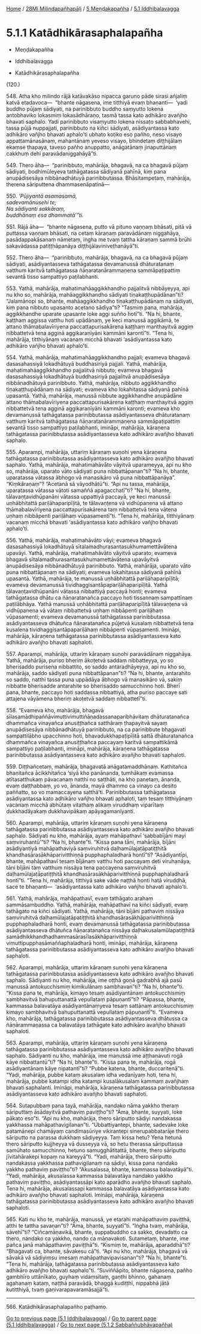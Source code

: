 
[Home](/) / [28Mi Milindapañhapāḷi](../...md) / [5 Meṇḍakapañha](...md) / [5.1 Iddhibalavagga](../28Mi/5/5.1.md)

# 5.1.1 Katādhikārasaphalapañha

* Meṇḍakapañha

* Iddhibalavagga

* Katādhikārasaphalapañha

(120.)

548\. Atha kho milindo rājā katāvakāso nipacca garuno pāde sirasi añjaliṃ katvā etadavoca—  “bhante nāgasena, ime titthiyā evaṃ bhaṇanti—  ‘yadi buddho pūjaṃ sādiyati, na parinibbuto buddho saṃyutto lokena antobhaviko lokasmiṃ lokasādhāraṇo, tasmā tassa kato adhikāro avañjho bhavati saphalo. Yadi parinibbuto visaṃyutto lokena nissaṭo sabbabhavehi, tassa pūjā nuppajjati, parinibbuto na kiñci sādiyati, asādiyantassa kato adhikāro vañjho bhavati aphalo’ti ubhato koṭiko eso pañho, neso visayo appattamānasānaṃ, mahantānaṃ yeveso visayo, bhindetaṃ diṭṭhijālaṃ ekaṃse ṭhapaya, taveso pañho anuppatto, anāgatānaṃ jinaputtānaṃ cakkhuṃ dehi paravādaniggahāyā”ti.

549\. Thero āha—  “parinibbuto, mahārāja, bhagavā, na ca bhagavā pūjaṃ sādiyati, bodhimūleyeva tathāgatassa sādiyanā pahīnā, kiṃ pana anupādisesāya nibbānadhātuyā parinibbutassa. Bhāsitampetaṃ, mahārāja, therena sāriputtena dhammasenāpatinā—

550\. _‘Pūjiyantā asamasamā,_  
_sadevamānusehi te;_  
_Na sādiyanti sakkāraṃ,_  
_buddhānaṃ esa dhammatā’”ti._  


551\. Rājā āha—  “bhante nāgasena, putto vā pituno vaṇṇaṃ bhāsati, pitā vā puttassa vaṇṇaṃ bhāsati, na cetaṃ kāraṇaṃ paravādānaṃ niggahāya, pasādappakāsanaṃ nāmetaṃ, iṅgha me tvaṃ tattha kāraṇaṃ sammā brūhi sakavādassa patiṭṭhāpanāya diṭṭhijālaviniveṭhanāyā”ti.

552\. Thero āha—  “parinibbuto, mahārāja, bhagavā, na ca bhagavā pūjaṃ sādiyati, asādiyantasseva tathāgatassa devamanussā dhāturatanaṃ vatthuṃ karitvā tathāgatassa ñāṇaratanārammaṇena sammāpaṭipattiṃ sevantā tisso sampattiyo paṭilabhanti.

553\. Yathā, mahārāja, mahatimahāaggikkhandho pajjalitvā nibbāyeyya, api nu kho so, mahārāja, mahāaggikkhandho sādiyati tiṇakaṭṭhupādānan”ti? “Jalamānopi so, bhante, mahāaggikkhandho tiṇakaṭṭhupādānaṃ na sādiyati, kiṃ pana nibbuto upasanto acetano sādiya”ti? “Tasmiṃ pana, mahārāja, aggikkhandhe uparate upasante loke aggi suñño hotī”ti. “Na hi, bhante, kaṭṭhaṃ aggissa vatthu hoti upādānaṃ, ye keci manussā aggikāmā, te attano thāmabalavīriyena paccattapurisakārena kaṭṭhaṃ manthayitvā aggiṃ nibbattetvā tena agginā aggikaraṇīyāni kammāni karontī”ti. “Tena hi, mahārāja, titthiyānaṃ vacanaṃ micchā bhavati ‘asādiyantassa kato adhikāro vañjho bhavati aphalo’ti.

554\. Yathā, mahārāja, mahatimahāaggikkhandho pajjali; evameva bhagavā dasasahassiyā lokadhātuyā buddhasiriyā pajjali. Yathā, mahārāja, mahatimahāaggikkhandho pajjalitvā nibbuto; evameva bhagavā dasasahassiyā lokadhātuyā buddhasiriyā pajjalitvā anupādisesāya nibbānadhātuyā parinibbuto. Yathā, mahārāja, nibbuto aggikkhandho tiṇakaṭṭhupādānaṃ na sādiyati; evameva kho lokahitassa sādiyanā pahīnā upasantā. Yathā, mahārāja, manussā nibbute aggikkhandhe anupādāne attano thāmabalavīriyena paccattapurisakārena kaṭṭhaṃ manthayitvā aggiṃ nibbattetvā tena agginā aggikaraṇīyāni kammāni karonti; evameva kho devamanussā tathāgatassa parinibbutassa asādiyantasseva dhāturatanaṃ vatthuṃ karitvā tathāgatassa ñāṇaratanārammaṇena sammāpaṭipattiṃ sevantā tisso sampattiyo paṭilabhanti, imināpi, mahārāja, kāraṇena tathāgatassa parinibbutassa asādiyantasseva kato adhikāro avañjho bhavati saphalo.

555\. Aparampi, mahārāja, uttariṃ kāraṇaṃ suṇohi yena kāraṇena tathāgatassa parinibbutassa asādiyantasseva kato adhikāro avañjho bhavati saphalo. Yathā, mahārāja, mahatimahāvāto vāyitvā uparameyya, api nu kho so, mahārāja, uparato vāto sādiyati puna nibbattāpanan”ti? “Na hi, bhante, uparatassa vātassa ābhogo vā manasikāro vā puna nibbattāpanāya”. “Kiṃkāraṇaṃ”? “Acetanā sā vāyodhātū”ti. “Api nu tassa, mahārāja, uparatassa vātassa vātoti samaññā apagacchatī”ti? “Na hi, bhante, tālavaṇṭavidhūpanāni vātassa uppattiyā paccayā, ye keci manussā uṇhābhitattā pariḷāhaparipīḷitā, te tālavaṇṭena vā vidhūpanena vā attano thāmabalavīriyena paccattapurisakārena taṃ nibbattetvā tena vātena uṇhaṃ nibbāpenti pariḷāhaṃ vūpasamentī”ti. “Tena hi, mahārāja, titthiyānaṃ vacanaṃ micchā bhavati ‘asādiyantassa kato adhikāro vañjho bhavati aphalo’ti.

556\. Yathā, mahārāja, mahatimahāvāto vāyi; evameva bhagavā dasasahassiyā lokadhātuyā sītalamadhurasantasukhumamettāvātena upavāyi. Yathā, mahārāja, mahatimahāvāto vāyitvā uparato; evameva bhagavā sītalamadhurasantasukhumamettāvātena upavāyitvā anupādisesāya nibbānadhātuyā parinibbuto. Yathā, mahārāja, uparato vāto puna nibbattāpanaṃ na sādiyati; evameva lokahitassa sādiyanā pahīnā upasantā. Yathā, mahārāja, te manussā uṇhābhitattā pariḷāhaparipīḷitā; evameva devamanussā tividhaggisantāpapariḷāhaparipīḷitā. Yathā tālavaṇṭavidhūpanāni vātassa nibbattiyā paccayā honti; evameva tathāgatassa dhātu ca ñāṇaratanañca paccayo hoti tissannaṃ sampattīnaṃ paṭilābhāya. Yathā manussā uṇhābhitattā pariḷāhaparipīḷitā tālavaṇṭena vā vidhūpanena vā vātaṃ nibbattetvā uṇhaṃ nibbāpenti pariḷāhaṃ vūpasamenti; evameva devamanussā tathāgatassa parinibbutassa asādiyantasseva dhātuñca ñāṇaratanañca pūjetvā kusalaṃ nibbattetvā tena kusalena tividhaggisantāpapariḷāhaṃ nibbāpenti vūpasamenti. Imināpi, mahārāja, kāraṇena tathāgatassa parinibbutassa asādiyantasseva kato adhikāro avañjho bhavati saphaloti.

557\. Aparampi, mahārāja, uttariṃ kāraṇaṃ suṇohi paravādānaṃ niggahāya. Yathā, mahārāja, puriso bheriṃ ākoṭetvā saddaṃ nibbatteyya, yo so bherisaddo purisena nibbattito, so saddo antaradhāyeyya, api nu kho so, mahārāja, saddo sādiyati puna nibbattāpanan”ti? “Na hi, bhante, antarahito so saddo, natthi tassa puna uppādāya ābhogo vā manasikāro vā, sakiṃ nibbatte bherisadde antarahite so bherisaddo samucchinno hoti. Bherī pana, bhante, paccayo hoti saddassa nibbattiyā, atha puriso paccaye sati attajena vāyāmena bheriṃ akoṭetvā saddaṃ nibbattetī”ti.

558\. “Evameva kho, mahārāja, bhagavā sīlasamādhipaññāvimuttivimuttiñāṇadassanaparibhāvitaṃ dhāturatanañca dhammañca vinayañca anusiṭṭhañca satthāraṃ ṭhapayitvā sayaṃ anupādisesāya nibbānadhātuyā parinibbuto, na ca parinibbute bhagavati sampattilābho upacchinno hoti, bhavadukkhapaṭipīḷitā sattā dhāturatanañca dhammañca vinayañca anusiṭṭhañca paccayaṃ karitvā sampattikāmā sampattiyo paṭilabhanti, imināpi, mahārāja, kāraṇena tathāgatassa parinibbutassa asādiyantasseva kato adhikāro avañjho bhavati saphaloti.

559\. Diṭṭhañcetaṃ, mahārāja, bhagavatā anāgatamaddhānaṃ. Kathitañca bhaṇitañca ācikkhitañca ‘siyā kho panānanda, tumhākaṃ evamassa atītasatthukaṃ pāvacanaṃ natthi no satthāti, na kho panetaṃ, ānanda, evaṃ daṭṭhabbaṃ, yo vo, ānanda, mayā dhammo ca vinayo ca desito paññatto, so vo mamaccayena satthā’ti. Parinibbutassa tathāgatassa asādiyantassa kato adhikāro vañjho bhavati aphaloti, taṃ tesaṃ titthiyānaṃ vacanaṃ micchā abhūtaṃ vitathaṃ alikaṃ viruddhaṃ viparītaṃ dukkhadāyakaṃ dukkhavipākaṃ apāyagamanīyanti.

560\. Aparampi, mahārāja, uttariṃ kāraṇaṃ suṇohi yena kāraṇena tathāgatassa parinibbutassa asādiyantasseva kato adhikāro avañjho bhavati saphalo. Sādiyati nu kho, mahārāja, ayaṃ mahāpathavī ‘sabbabījāni mayi saṃviruhantū’”ti? “Na hi, bhante”ti. “Kissa pana tāni, mahārāja, bījāni asādiyantiyā mahāpathaviyā saṃviruhitvā daḷhamūlajaṭāpatiṭṭhitā khandhasārasākhāparivitthiṇṇā pupphaphaladharā hontī”ti? “Asādiyantīpi, bhante, mahāpathavī tesaṃ bījānaṃ vatthu hoti paccayaṃ deti viruhanāya, tāni bījāni taṃ vatthuṃ nissāya tena paccayena saṃviruhitvā daḷhamūlajaṭāpatiṭṭhitā khandhasārasākhāparivitthiṇṇā pupphaphaladharā hontī”ti. “Tena hi, mahārāja, titthiyā sake vāde naṭṭhā honti hatā viruddhā, sace te bhaṇanti—  ‘asādiyantassa kato adhikāro vañjho bhavati aphalo’ti.

561\. Yathā, mahārāja, mahāpathavī, evaṃ tathāgato arahaṃ sammāsambuddho. Yathā, mahārāja, mahāpathavī na kiñci sādiyati, evaṃ tathāgato na kiñci sādiyati. Yathā, mahārāja, tāni bījāni pathaviṃ nissāya saṃviruhitvā daḷhamūlajaṭāpatiṭṭhitā khandhasārasākhāparivitthiṇṇā pupphaphaladharā honti, evaṃ devamanussā tathāgatassa parinibbutassa asādiyantasseva dhātuñca ñāṇaratanañca nissāya daḷhakusalamūlapatiṭṭhitā samādhikkhandhadhammasārasīlasākhāparivitthiṇṇā vimuttipupphasāmaññaphaladharā honti, imināpi, mahārāja, kāraṇena tathāgatassa parinibbutassa asādiyantasseva kato adhikāro avañjho bhavati saphaloti.

562\. Aparampi, mahārāja, uttariṃ kāraṇaṃ suṇohi yena kāraṇena tathāgatassa parinibbutassa asādiyantasseva kato adhikāro avañjho bhavati saphalo. Sādiyanti nu kho, mahārāja, ime oṭṭhā goṇā gadrabhā ajā pasū manussā antokucchismiṃ kimikulānaṃ sambhavan”ti? “Na hi, bhante”ti. “Kissa pana te, mahārāja, kimayo tesaṃ asādiyantānaṃ antokucchismiṃ sambhavitvā bahuputtanattā vepullataṃ pāpuṇantī”ti? “Pāpassa, bhante, kammassa balavatāya asādiyantānaṃyeva tesaṃ sattānaṃ antokucchismiṃ kimayo sambhavitvā bahuputtanattā vepullataṃ pāpuṇantī”ti. “Evameva kho, mahārāja, tathāgatassa parinibbutassa asādiyantasseva dhātussa ca ñāṇārammaṇassa ca balavatāya tathāgate kato adhikāro avañjho bhavati saphaloti.

563\. Aparampi, mahārāja, uttariṃ kāraṇaṃ suṇohi yena kāraṇena tathāgatassa parinibbutassa asādiyantasseva kato adhikāro avañjho bhavati saphalo. Sādiyanti nu kho, mahārāja, ime manussā ime aṭṭhanavuti rogā kāye nibbattantū”ti? “Na hi, bhante”ti. “Kissa pana te, mahārāja, rogā asādiyantānaṃ kāye nipatantī”ti? “Pubbe katena, bhante, duccaritenā”ti. “Yadi, mahārāja, pubbe kataṃ akusalaṃ idha vedanīyaṃ hoti, tena hi, mahārāja, pubbe katampi idha katampi kusalākusalaṃ kammaṃ avañjhaṃ bhavati saphalanti. Imināpi, mahārāja, kāraṇena tathāgatassa parinibbutassa asādiyantasseva kato adhikāro avañjho bhavati saphaloti.

564\. Sutapubbaṃ pana tayā, mahārāja, nandako nāma yakkho theraṃ sāriputtaṃ āsādayitvā pathaviṃ paviṭṭho”ti? “Āma, bhante, suyyati, loke pākaṭo eso”ti. “Api nu kho, mahārāja, thero sāriputto sādiyi nandakassa yakkhassa mahāpathavigilanan”ti. “Ubbattiyantepi, bhante, sadevake loke patamānepi chamāyaṃ candimasūriye vikirantepi sinerupabbatarāje thero sāriputto na parassa dukkhaṃ sādiyeyya. Taṃ kissa hetu? Yena hetunā thero sāriputto kujjheyya vā dusseyya vā, so hetu therassa sāriputtassa samūhato samucchinno, hetuno samugghātitattā, bhante, thero sāriputto jīvitahārakepi kopaṃ na kareyyā”ti. “Yadi, mahārāja, thero sāriputto nandakassa yakkhassa pathavigilanaṃ na sādiyi, kissa pana nandako yakkho pathaviṃ paviṭṭho”ti? “Akusalassa, bhante, kammassa balavatāyā”ti. “Yadi, mahārāja, akusalassa kammassa balavatāya nandako yakkho pathaviṃ paviṭṭho, asādiyantassāpi kato aparādho avañjho bhavati saphalo. Tena hi, mahārāja, akusalassapi kammassa balavatāya asādiyantassa kato adhikāro avañjho bhavati saphaloti. Imināpi, mahārāja, kāraṇena tathāgatassa parinibbutassa asādiyantasseva kato adhikāro avañjho bhavati saphaloti.

565\. Kati nu kho te, mahārāja, manussā, ye etarahi mahāpathaviṃ paviṭṭhā, atthi te tattha savaṇan”ti? “Āma, bhante, suyyatī”ti. “Iṅgha tvaṃ, mahārāja, sāvehī”ti? “Ciñcamāṇavikā, bhante, suppabuddho ca sakko, devadatto ca thero, nandako ca yakkho, nando ca māṇavakoti. Sutametaṃ, bhante, ime pañca janā mahāpathaviṃ paviṭṭhā”ti. “Kismiṃ te, mahārāja, aparaddhā”ti? “Bhagavati ca, bhante, sāvakesu cā”ti. “Api nu kho, mahārāja, bhagavā vā sāvakā vā sādiyiṃsu imesaṃ mahāpathavipavisanan”ti? “Na hi, bhante”ti. “Tena hi, mahārāja, tathāgatassa parinibbutassa asādiyantasseva kato adhikāro avañjho bhavati saphalo”ti. “Suviññāpito, bhante nāgasena, pañho gambhīro uttānīkato, guyhaṃ vidaṃsitaṃ, gaṇṭhi bhinno, gahanaṃ agahanaṃ kataṃ, naṭṭhā paravādā, bhaggā kudiṭṭhī, nippabhā jātā kutitthiyā, tvaṃ gaṇivarapavaramāsajjā”ti.

---

566\. Katādhikārasaphalapañho paṭhamo.



[Go to previous page (5.1 Iddhibalavagga)](../28Mi/5/5.1.md) / [Go to parent page (5.1 Iddhibalavagga)](../28Mi/5/5.1.md) / [Go to next page (5.1.2 Sabbaññubhāvapañha)](5.1.2.md)


